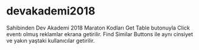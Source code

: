 # devakademi2018
Sahibinden Dev Akademi 2018 Maraton Kodları
Get Table butonuyla Click eventı olmuş reklamlar ekrana getirilir.
Find Similar Buttons ile aynı cinsiyet ve yakın yaştaki kullanıcılar getirilir.
